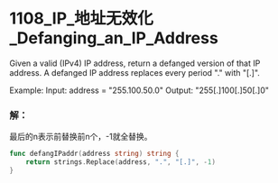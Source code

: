 # 1108_IP_地址无效化_Defanging_an_IP_Address

Given a valid (IPv4) IP address, return a defanged version of that IP address.
A defanged IP address replaces every period "." with "[.]".

Example:
Input: address = "255.100.50.0"
Output: "255[.]100[.]50[.]0"

### 解：

最后的n表示前替换前n个，-1就全替换。

```go
func defangIPaddr(address string) string {
    return strings.Replace(address, ".", "[.]", -1)
}
```


